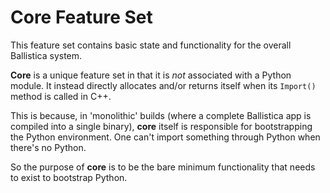 # Core Feature Set

This feature set contains basic state and functionality for the overall
Ballistica system.

**Core** is a unique feature set in that it is *not* associated with a Python
module. It instead directly allocates and/or returns itself when its `Import()`
method is called in C++.

This is because, in 'monolithic' builds (where a complete Ballistica app is
compiled into a single binary), **core** itself is responsible for bootstrapping
the Python environment. One can't import something through Python when there's
no Python.

So the purpose of **core** is to be the bare minimum functionality that needs to
exist to bootstrap Python.

